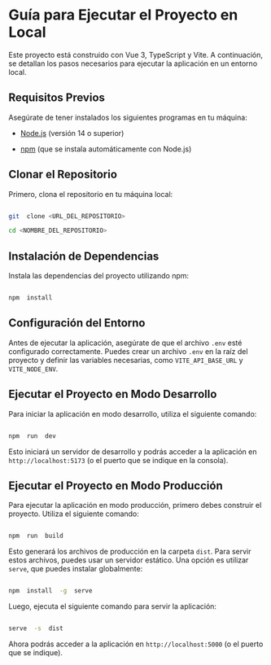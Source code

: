 
# Guía para Ejecutar el Proyecto en Local

  

Este proyecto está construido con Vue 3, TypeScript y Vite. A continuación, se detallan los pasos necesarios para ejecutar la aplicación en un entorno local.

  

## Requisitos Previos

  

Asegúrate de tener instalados los siguientes programas en tu máquina:

  

- [Node.js](https://nodejs.org/) (versión 14 o superior)

- [npm](https://www.npmjs.com/) (que se instala automáticamente con Node.js)

  

## Clonar el Repositorio

  

Primero, clona el repositorio en tu máquina local:

  

```bash

git  clone <URL_DEL_REPOSITORIO>

cd <NOMBRE_DEL_REPOSITORIO>

```

  

## Instalación de Dependencias

  

Instala las dependencias del proyecto utilizando npm:

  

```bash

npm  install

```

  

## Configuración del Entorno

  

Antes de ejecutar la aplicación, asegúrate de que el archivo `.env` esté configurado correctamente. Puedes crear un archivo `.env` en la raíz del proyecto y definir las variables necesarias, como `VITE_API_BASE_URL` y `VITE_NODE_ENV`.

  

## Ejecutar el Proyecto en Modo Desarrollo

  

Para iniciar la aplicación en modo desarrollo, utiliza el siguiente comando:

  

```bash

npm  run  dev

```

  

Esto iniciará un servidor de desarrollo y podrás acceder a la aplicación en `http://localhost:5173` (o el puerto que se indique en la consola).

  

## Ejecutar el Proyecto en Modo Producción

  

Para ejecutar la aplicación en modo producción, primero debes construir el proyecto. Utiliza el siguiente comando:

  

```bash

npm  run  build

```

  

Esto generará los archivos de producción en la carpeta `dist`. Para servir estos archivos, puedes usar un servidor estático. Una opción es utilizar `serve`, que puedes instalar globalmente:

  

```bash

npm  install  -g  serve

```

  

Luego, ejecuta el siguiente comando para servir la aplicación:

  

```bash

serve  -s  dist

```

  

Ahora podrás acceder a la aplicación en `http://localhost:5000` (o el puerto que se indique).

 